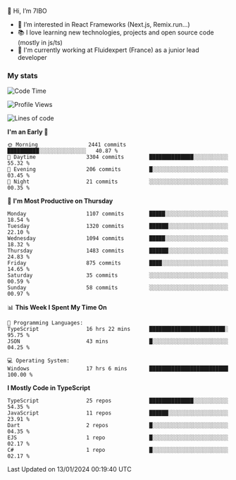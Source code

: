👋 Hi, I’m 7IBO

- 👀 I’m interested in React Frameworks (Next.js, Remix.run...)
- 📚 I love learning new technologies, projects and open source code (mostly in js/ts)
- 💼 I'm currently working at Fluidexpert (France) as a junior lead developer

### My stats
<!--START_SECTION:waka-->
![Code Time](http://img.shields.io/badge/Code%20Time-417%20hrs%2015%20mins-blue)

![Profile Views](http://img.shields.io/badge/Profile%20Views-0-blue)

![Lines of code](https://img.shields.io/badge/From%20Hello%20World%20I%27ve%20Written-7.1%20million%20lines%20of%20code-blue)

**I'm an Early 🐤** 

```text
🌞 Morning                2441 commits        ██████████░░░░░░░░░░░░░░░   40.87 % 
🌆 Daytime                3304 commits        ██████████████░░░░░░░░░░░   55.32 % 
🌃 Evening                206 commits         █░░░░░░░░░░░░░░░░░░░░░░░░   03.45 % 
🌙 Night                  21 commits          ░░░░░░░░░░░░░░░░░░░░░░░░░   00.35 % 
```
📅 **I'm Most Productive on Thursday** 

```text
Monday                   1107 commits        █████░░░░░░░░░░░░░░░░░░░░   18.54 % 
Tuesday                  1320 commits        ██████░░░░░░░░░░░░░░░░░░░   22.10 % 
Wednesday                1094 commits        █████░░░░░░░░░░░░░░░░░░░░   18.32 % 
Thursday                 1483 commits        ██████░░░░░░░░░░░░░░░░░░░   24.83 % 
Friday                   875 commits         ████░░░░░░░░░░░░░░░░░░░░░   14.65 % 
Saturday                 35 commits          ░░░░░░░░░░░░░░░░░░░░░░░░░   00.59 % 
Sunday                   58 commits          ░░░░░░░░░░░░░░░░░░░░░░░░░   00.97 % 
```


📊 **This Week I Spent My Time On** 

```text
💬 Programming Languages: 
TypeScript               16 hrs 22 mins      ████████████████████████░   95.75 % 
JSON                     43 mins             █░░░░░░░░░░░░░░░░░░░░░░░░   04.25 % 

💻 Operating System: 
Windows                  17 hrs 6 mins       █████████████████████████   100.00 % 
```

**I Mostly Code in TypeScript** 

```text
TypeScript               25 repos            ██████████████░░░░░░░░░░░   54.35 % 
JavaScript               11 repos            ██████░░░░░░░░░░░░░░░░░░░   23.91 % 
Dart                     2 repos             █░░░░░░░░░░░░░░░░░░░░░░░░   04.35 % 
EJS                      1 repo              █░░░░░░░░░░░░░░░░░░░░░░░░   02.17 % 
C#                       1 repo              █░░░░░░░░░░░░░░░░░░░░░░░░   02.17 % 
```




 Last Updated on 13/01/2024 00:19:40 UTC
<!--END_SECTION:waka-->
